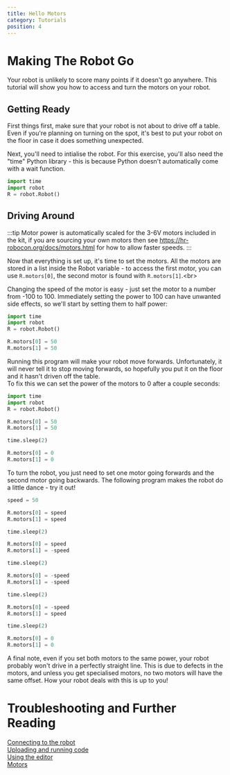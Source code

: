 ```yaml
---
title: Hello Motors
category: Tutorials
position: 4
---
```

# Making The Robot Go
Your robot is unlikely to score many points if it doesn't go anywhere. This tutorial will show you how to access and turn the motors on your robot.

## Getting Ready
First things first, make sure that your robot is not about to drive off a table. Even if you're planning on turning on the spot, it's best to put your robot on the floor in case it does something unexpected.

Next, you'll need to intialise the robot. For this exercise, you'll also need the "time" Python library - this is because Python doesn't automatically come with a wait function.
```python
import time
import robot
R = robot.Robot()
```

## Driving Around

:::tip
Motor power is automatically scaled for the 3-6V motors included in the kit, if you are sourcing your own motors then see https://hr-robocon.org/docs/motors.html for how to allow faster speeds.
:::

Now that everything is set up, it's time to set the motors. All the motors are stored in a list inside the Robot variable - to access the first motor, you can use `R.motors[0]`, the second motor is found with `R.motors[1]`.<br\>

Changing the speed of the motor is easy - just set the motor to a number from -100 to 100. Immediately setting the power to 100 can have unwanted side effects, so we'll start by setting them to half power:
```python
import time
import robot
R = robot.Robot()

R.motors[0] = 50
R.motors[1] = 50
```
Running this program will make your robot move forwards. Unfortunately, it will never tell it to stop moving forwards, so hopefully you put it on the floor and it hasn't driven off the table.<br>
To fix this we can set the power of the motors to 0 after a couple seconds:
```python
import time
import robot
R = robot.Robot()

R.motors[0] = 50
R.motors[1] = 50

time.sleep(2)

R.motors[0] = 0
R.motors[1] = 0
```
To turn the robot, you just need to set one motor going forwards and the second motor going backwards. The following program makes the robot do a little dance - try it out!
```python
speed = 50

R.motors[0] = speed
R.motors[1] = speed

time.sleep(2)

R.motors[0] = speed
R.motors[1] = -speed

time.sleep(2)

R.motors[0] = -speed
R.motors[1] = -speed

time.sleep(2)

R.motors[0] = -speed
R.motors[1] = speed

time.sleep(2)

R.motors[0] = 0
R.motors[1] = 0
```
A final note, even if you set both motors to the same power, your robot probably won't drive in a perfectly straight line. This is due to defects in the motors, and unless you get specialised motors, no two motors will have the same offset. How your robot deals with this is up to you!

# Troubleshooting and Further Reading
[Connecting to the robot](/docs/connecting.html) <br>
[Uploading and running code](/docs/uploading.html) <br>
[Using the editor](/docs/editor.html) <br>
[Motors](/docs/motors.html)

